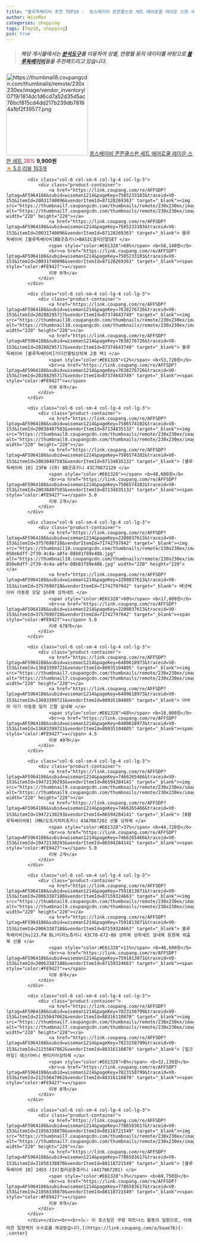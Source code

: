 ```yaml
---
title: "블루독베이비 추천 TOP10 -  쏭스베이비 쫀쫀쿨스판 세트 에어로쿨 레이온 스판 세트 "
author: WiseMan
categories: shopping
tags: [Top10, shopping]
pin: true
---
```


> ##### 해당 게시물에서는 [**분석도구**](https://itemscout.io/)를 이용하여 **성별**, **연령별** 등의 데이터를 바탕으로 [**블루독베이비**](https://link.coupang.com/a/baae76)들을 추천해드리고 있습니다.
<div class="container"><div class="row">
            <div class="col-6 col-sm-4 col-lg-4 col-lg-3">
                <div class="product-container">
                    <a href="https://link.coupang.com/re/AFFSDP?lptag=AF5964186&subid=wiseman1214&pageKey=5102870931&traceid=V0-153&itemId=6952788769&vendorItemId=74245224506" target="_blank"><img src="https://thumbnail8.coupangcdn.com/thumbnails/remote/230x230ex/image/vendor_inventory/0719/1814dc1d6cd7a52d35d5ac76bcf815cd4dd217b239db78164a1bf2f39577.png" alt="https://thumbnail8.coupangcdn.com/thumbnails/remote/230x230ex/image/vendor_inventory/0719/1814dc1d6cd7a52d35d5ac76bcf815cd4dd217b239db78164a1bf2f39577.png" width="220" height="220"></a>
                    <a href="https://link.coupang.com/re/AFFSDP?lptag=AF5964186&subid=wiseman1214&pageKey=5102870931&traceid=V0-153&itemId=6952788769&vendorItemId=74245224506" target="_blank"> 쏭스베이비 쫀쫀쿨스판 세트 에어로쿨 레이온 스판 세트 </a>
                    <span style="color:#E61328">28%</span> <b>9,900원</b>
                    <br><a href="https://link.coupang.com/re/AFFSDP?lptag=AF5964186&subid=wiseman1214&pageKey=5102870931&traceid=V0-153&itemId=6952788769&vendorItemId=74245224506" target="_blank"><span style="color:#FE9427">★</span> 5.0
                    리뷰 103개</a>
                </div>
            </div>
            
            <div class="col-6 col-sm-4 col-lg-4 col-lg-3">
                <div class="product-container">
                    <a href="https://link.coupang.com/re/AFFSDP?lptag=AF5964186&subid=wiseman1214&pageKey=7585233103&traceid=V0-153&itemId=20031740096&vendorItemId=87128269363" target="_blank"><img src="https://thumbnail7.coupangcdn.com/thumbnails/remote/230x230ex/image/vendor_inventory/f533/6a59daea50dbee2a373fc482dcbb6b6e3d178c924c1b885dbc95549fa246.JPG" alt="https://thumbnail7.coupangcdn.com/thumbnails/remote/230x230ex/image/vendor_inventory/f533/6a59daea50dbee2a373fc482dcbb6b6e3d178c924c1b885dbc95549fa246.JPG" width="220" height="220"></a>
                    <a href="https://link.coupang.com/re/AFFSDP?lptag=AF5964186&subid=wiseman1214&pageKey=7585233103&traceid=V0-153&itemId=20031740096&vendorItemId=87128269363" target="_blank"> 블루독베이비 [블루독베이비]BB굿츄키니+BASIC골지단말SET </a>
                    <span style="color:#E61328">68%</span> <b>58,140원</b>
                    <br><a href="https://link.coupang.com/re/AFFSDP?lptag=AF5964186&subid=wiseman1214&pageKey=7585233103&traceid=V0-153&itemId=20031740096&vendorItemId=87128269363" target="_blank"><span style="color:#FE9427">★</span> 
                    리뷰 0개</a>
                </div>
            </div>
            
            <div class="col-6 col-sm-4 col-lg-4 col-lg-3">
                <div class="product-container">
                    <a href="https://link.coupang.com/re/AFFSDP?lptag=AF5964186&subid=wiseman1214&pageKey=7638276726&traceid=V0-153&itemId=20288295717&vendorItemId=87374643749" target="_blank"><img src="https://thumbnail10.coupangcdn.com/thumbnails/remote/230x230ex/image/vendor_inventory/e2b0/22315a1e498d95fa136258b8c1adb681c7d0f4fd2ac553c4bd07bd60c94d.jpg" alt="https://thumbnail10.coupangcdn.com/thumbnails/remote/230x230ex/image/vendor_inventory/e2b0/22315a1e498d95fa136258b8c1adb681c7d0f4fd2ac553c4bd07bd60c94d.jpg" width="220" height="220"></a>
                    <a href="https://link.coupang.com/re/AFFSDP?lptag=AF5964186&subid=wiseman1214&pageKey=7638276726&traceid=V0-153&itemId=20288295717&vendorItemId=87374643749" target="_blank"> 블루독베이비 [블루독베이비]가디건퀼팅상하복 2종 택1 </a>
                    <span style="color:#E61328">12%</span> <b>53,720원</b>
                    <br><a href="https://link.coupang.com/re/AFFSDP?lptag=AF5964186&subid=wiseman1214&pageKey=7638276726&traceid=V0-153&itemId=20288295717&vendorItemId=87374643749" target="_blank"><span style="color:#FE9427">★</span> 
                    리뷰 0개</a>
                </div>
            </div>
            
            <div class="col-6 col-sm-4 col-lg-4 col-lg-3">
                <div class="product-container">
                    <a href="https://link.coupang.com/re/AFFSDP?lptag=AF5964186&subid=wiseman1214&pageKey=7586574102&traceid=V0-153&itemId=20038407503&vendorItemId=87134835132" target="_blank"><img src="https://thumbnail8.coupangcdn.com/thumbnails/remote/230x230ex/image/vendor_inventory/d693/f25f214fc0141a09109de31aa1a907f46e04199513483098fbc942e34dc4.jpg" alt="https://thumbnail8.coupangcdn.com/thumbnails/remote/230x230ex/image/vendor_inventory/d693/f25f214fc0141a09109de31aa1a907f46e04199513483098fbc942e34dc4.jpg" width="220" height="220"></a>
                    <a href="https://link.coupang.com/re/AFFSDP?lptag=AF5964186&subid=wiseman1214&pageKey=7586574102&traceid=V0-153&itemId=20038407503&vendorItemId=87134835132" target="_blank"> [블루독베이비 10] 23FW (CR) BB굿츄키니 43C70672120 </a>
                    <span style="color:#E61328"></span> <b>48,600원</b>
                    <br><a href="https://link.coupang.com/re/AFFSDP?lptag=AF5964186&subid=wiseman1214&pageKey=7586574102&traceid=V0-153&itemId=20038407503&vendorItemId=87134835132" target="_blank"><span style="color:#FE9427">★</span> 5.0
                    리뷰 2개</a>
                </div>
            </div>
            
            <div class="col-6 col-sm-4 col-lg-4 col-lg-3">
                <div class="product-container">
                    <a href="https://link.coupang.com/re/AFFSDP?lptag=AF5964186&subid=wiseman1214&pageKey=2208037613&traceid=V0-153&itemId=3757690728&vendorItemId=71742797942" target="_blank"><img src="https://thumbnail10.coupangcdn.com/thumbnails/remote/230x230ex/image/retail/images/8071029048932113-050e6dff-2f39-4c4a-a0fe-08b01f89e48b.jpg" alt="https://thumbnail10.coupangcdn.com/thumbnails/remote/230x230ex/image/retail/images/8071029048932113-050e6dff-2f39-4c4a-a0fe-08b01f89e48b.jpg" width="220" height="220"></a>
                    <a href="https://link.coupang.com/re/AFFSDP?lptag=AF5964186&subid=wiseman1214&pageKey=2208037613&traceid=V0-153&itemId=3757690728&vendorItemId=71742797942" target="_blank"> 배냇베이비 아동용 모달 실내복 상하세트 </a>
                    <span style="color:#E61328">60%</span> <b>17,000원</b>
                    <br><a href="https://link.coupang.com/re/AFFSDP?lptag=AF5964186&subid=wiseman1214&pageKey=2208037613&traceid=V0-153&itemId=3757690728&vendorItemId=71742797942" target="_blank"><span style="color:#FE9427">★</span> 5.0
                    리뷰 678개</a>
                </div>
            </div>
            
            <div class="col-6 col-sm-4 col-lg-4 col-lg-3">
                <div class="product-container">
                    <a href="https://link.coupang.com/re/AFFSDP?lptag=AF5964186&subid=wiseman1214&pageKey=6400618973&traceid=V0-153&itemId=13683399721&vendorItemId=80935104805" target="_blank"><img src="https://thumbnail7.coupangcdn.com/thumbnails/remote/230x230ex/image/vendor_inventory/15cf/3925fc3fdb77c6a9957d9d4d5841923814acb41cd4265e9c74be7da8b941.jpg" alt="https://thumbnail7.coupangcdn.com/thumbnails/remote/230x230ex/image/vendor_inventory/15cf/3925fc3fdb77c6a9957d9d4d5841923814acb41cd4265e9c74be7da8b941.jpg" width="220" height="220"></a>
                    <a href="https://link.coupang.com/re/AFFSDP?lptag=AF5964186&subid=wiseman1214&pageKey=6400618973&traceid=V0-153&itemId=13683399721&vendorItemId=80935104805" target="_blank"> 아바마 아기 아동용 릴리 긴팔 실내복 </a>
                    <span style="color:#E61328">68%</span> <b>18,000원</b>
                    <br><a href="https://link.coupang.com/re/AFFSDP?lptag=AF5964186&subid=wiseman1214&pageKey=6400618973&traceid=V0-153&itemId=13683399721&vendorItemId=80935104805" target="_blank"><span style="color:#FE9427">★</span> 4.5
                    리뷰 49개</a>
                </div>
            </div>
            
            <div class="col-6 col-sm-4 col-lg-4 col-lg-3">
                <div class="product-container">
                    <a href="https://link.coupang.com/re/AFFSDP?lptag=AF5964186&subid=wiseman1214&pageKey=7466265466&traceid=V0-153&itemId=19472130293&vendorItemId=86594284141" target="_blank"><img src="https://thumbnail9.coupangcdn.com/thumbnails/remote/230x230ex/image/vendor_inventory/76b6/3f7f60908837684268fc1ba0b69047a8f005354e3b279ad88d408acf3efc.jpg" alt="https://thumbnail9.coupangcdn.com/thumbnails/remote/230x230ex/image/vendor_inventory/76b6/3f7f60908837684268fc1ba0b69047a8f005354e3b279ad88d408acf3efc.jpg" width="220" height="220"></a>
                    <a href="https://link.coupang.com/re/AFFSDP?lptag=AF5964186&subid=wiseman1214&pageKey=7466265466&traceid=V0-153&itemId=19472130293&vendorItemId=86594284141" target="_blank"> [B블루독베이비B] (MN)도토리퍼피츄키니 43A7067202 선물 상하복 </a>
                    <span style="color:#E61328">37%</span> <b>44,720원</b>
                    <br><a href="https://link.coupang.com/re/AFFSDP?lptag=AF5964186&subid=wiseman1214&pageKey=7466265466&traceid=V0-153&itemId=19472130293&vendorItemId=86594284141" target="_blank"><span style="color:#FE9427">★</span> 5.0
                    리뷰 2개</a>
                </div>
            </div>
            
            <div class="col-6 col-sm-4 col-lg-4 col-lg-3">
                <div class="product-container">
                    <a href="https://link.coupang.com/re/AFFSDP?lptag=AF5964186&subid=wiseman1214&pageKey=7591813071&traceid=V0-153&itemId=20063387188&vendorItemId=87159324663" target="_blank"><img src="https://thumbnail9.coupangcdn.com/thumbnails/remote/230x230ex/image/vendor_inventory/0f7e/a59c8cab908fcbd16ccf2ad55f727b7fcf8206ca8a79905bf1fb004c28ed.jpg" alt="https://thumbnail9.coupangcdn.com/thumbnails/remote/230x230ex/image/vendor_inventory/0f7e/a59c8cab908fcbd16ccf2ad55f727b7fcf8206ca8a79905bf1fb004c28ed.jpg" width="220" height="220"></a>
                    <a href="https://link.coupang.com/re/AFFSDP?lptag=AF5964186&subid=wiseman1214&pageKey=7591813071&traceid=V0-153&itemId=20063387188&vendorItemId=87159324663" target="_blank"> 블루독베이비[hu]23.FW BL)티라노츄키니 43C70-672-08 상하복 상하세트 실내복 등원복 외출복 선물 </a>
                    <span style="color:#E61328">11%</span> <b>48,600원</b>
                    <br><a href="https://link.coupang.com/re/AFFSDP?lptag=AF5964186&subid=wiseman1214&pageKey=7591813071&traceid=V0-153&itemId=20063387188&vendorItemId=87159324663" target="_blank"><span style="color:#FE9427">★</span> 
                    리뷰 0개</a>
                </div>
            </div>
            
            <div class="col-6 col-sm-4 col-lg-4 col-lg-3">
                <div class="product-container">
                    <a href="https://link.coupang.com/re/AFFSDP?lptag=AF5964186&subid=wiseman1214&pageKey=7823150799&traceid=V0-153&itemId=21255647062&vendorItemId=88316110870" target="_blank"><img src="https://thumbnail7.coupangcdn.com/thumbnails/remote/230x230ex/image/vendor_inventory/f6e5/282ca1dbb96738f0f63b398e20e16a7ad5af8aac8035de6f384be9d9744d.jpg" alt="https://thumbnail7.coupangcdn.com/thumbnails/remote/230x230ex/image/vendor_inventory/f6e5/282ca1dbb96738f0f63b398e20e16a7ad5af8aac8035de6f384be9d9744d.jpg" width="220" height="220"></a>
                    <a href="https://link.coupang.com/re/AFFSDP?lptag=AF5964186&subid=wiseman1214&pageKey=7823150799&traceid=V0-153&itemId=21255647062&vendorItemId=88316110870" target="_blank"> [밀크마일] 에스더버니 쁘띠카라상하복 </a>
                    <span style="color:#E61328">8%</span> <b>32,130원</b>
                    <br><a href="https://link.coupang.com/re/AFFSDP?lptag=AF5964186&subid=wiseman1214&pageKey=7823150799&traceid=V0-153&itemId=21255647062&vendorItemId=88316110870" target="_blank"><span style="color:#FE9427">★</span> 
                    리뷰 0개</a>
                </div>
            </div>
            
            <div class="col-6 col-sm-4 col-lg-4 col-lg-3">
                <div class="product-container">
                    <a href="https://link.coupang.com/re/AFFSDP?lptag=AF5964186&subid=wiseman1214&pageKey=7786583617&traceid=V0-153&itemId=21056338870&vendorItemId=88118721549" target="_blank"><img src="https://thumbnail7.coupangcdn.com/thumbnails/remote/230x230ex/image/vendor_inventory/4c23/626d5006c6992cf733690b0484e77696c03600b913c8ebd6870899ae81b7.jpg" alt="https://thumbnail7.coupangcdn.com/thumbnails/remote/230x230ex/image/vendor_inventory/4c23/626d5006c6992cf733690b0484e77696c03600b913c8ebd6870899ae81b7.jpg" width="220" height="220"></a>
                    <a href="https://link.coupang.com/re/AFFSDP?lptag=AF5964186&subid=wiseman1214&pageKey=7786583617&traceid=V0-153&itemId=21056338870&vendorItemId=88118721549" target="_blank"> [블루독베이비 10] 24SS (IV)컬러공용츄키니 (4417067201) </a>
                    <span style="color:#E61328">3%</span> <b>60,750원</b>
                    <br><a href="https://link.coupang.com/re/AFFSDP?lptag=AF5964186&subid=wiseman1214&pageKey=7786583617&traceid=V0-153&itemId=21056338870&vendorItemId=88118721549" target="_blank"><span style="color:#FE9427">★</span> 
                    리뷰 0개</a>
                </div>
            </div>
            </div></div><br><br>[👉 이 포스팅은 쿠팡 파트너스 활동의 일환으로, 이에 따른 일정액의 수수료를 제공받습니다.](https://link.coupang.com/a/baae76){: .center}
